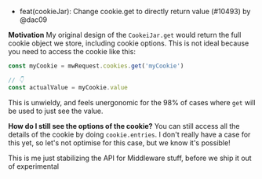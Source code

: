 - feat(cookieJar): Change cookie.get to directly return value (#10493) by @dac09

**Motivation**
My original design of the `CookeiJar.get` would return the full cookie object we store, including cookie options. This is not ideal because you need to access the cookie like this:

```js
const myCookie = mwRequest.cookies.get('myCookie')

// 👇
const actualValue = myCookie.value
```

This is unwieldy, and feels unergonomic for the 98% of cases where `get` will be used to just see the value.

**How do I still see the options of the cookie?**
You can still access all the details of the cookie by doing `cookie.entries`. I don't really have a case for this yet, so let's not optimise for this case, but we know it's possible!

This is me just stabilizing the API for Middleware stuff, before we ship it out of experimental
